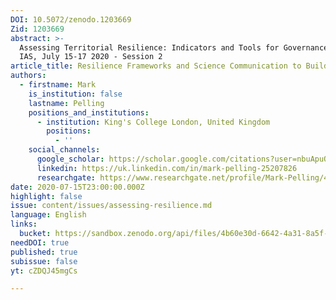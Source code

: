 ```yaml
---
DOI: 10.5072/zenodo.1203669
Zid: 1203669
abstract: >-
  Assessing Territorial Resilience: Indicators and Tools for Governance, Paris
  IAS, July 15-17 2020 - Session 2
article_title: Resilience Frameworks and Science Communication to Build Back Better
authors:
  - firstname: Mark
    is_institution: false
    lastname: Pelling
    positions_and_institutions:
      - institution: King's College London, United Kingdom
        positions:
          - ''
    social_channels:
      google_scholar: https://scholar.google.com/citations?user=nbuApuQAAAAJ&hl=en
      linkedin: https://uk.linkedin.com/in/mark-pelling-25207826
      researchgate: https://www.researchgate.net/profile/Mark-Pelling/4
date: 2020-07-15T23:00:00.000Z
highlight: false
issue: content/issues/assessing-resilience.md
language: English
links:
  bucket: https://sandbox.zenodo.org/api/files/4b60e30d-6642-4a31-8a5f-0d7c772451a1
needDOI: true
published: true
subissue: false
yt: cZDQJ45mgCs

---
```








<Youtube yt="cZDQJ45mgCs" caption="Resilience frameworks and science communication to Build Back Better"></Youtube>